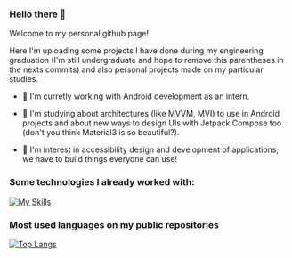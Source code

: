 ### Hello there 👋
Welcome to my personal github page! 

Here I'm uploading some projects I have done during my engineering graduation (I'm still undergraduate and hope to remove this parentheses in the nexts commits) and also personal projects made on my particular studies.

- 🔭 I'm curretly working with Android development as an intern.

- 🌱 I'm studying about architectures (like MVVM, MVI) to use in Android projects and about new ways to design UIs with Jetpack Compose too (don't you think Material3 is so beautiful?).

- 🌱 I'm interest in accessibility design and development of applications, we have to build things everyone can use!

### Some technologies I already worked with:
[![My Skills](https://skillicons.dev/icons?i=androidstudio,kotlin,arduino,matlab,docker,java,py)](https://skillicons.dev)

### Most used languages on my public repositories
[![Top Langs](https://github-readme-stats.vercel.app/api/top-langs/?username=igor-bt)](https://github.com/anuraghazra/github-readme-stats)

<!--
**igor-bt/igor-bt** is a ✨ _special_ ✨ repository because its `README.md` (this file) appears on your GitHub profile.

Here are some ideas to get you started:

- 🔭 I’m currently working on ...
- 🌱 I’m currently learning ...
- 👯 I’m looking to collaborate on ...
- 🤔 I’m looking for help with ...
- 💬 Ask me about ...
- 📫 How to reach me: ...
- 😄 Pronouns: ...
- ⚡ Fun fact: ...
-->
